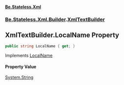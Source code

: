 #### [Be.Stateless.Xml](README.md 'README')
### [Be.Stateless.Xml.Builder](Be.Stateless.Xml.Builder.md 'Be.Stateless.Xml.Builder').[XmlTextBuilder](XmlTextBuilder.md 'Be.Stateless.Xml.Builder.XmlTextBuilder')

## XmlTextBuilder.LocalName Property

```csharp
public string LocalName { get; }
```

Implements [LocalName](IXmlInformationItemBuilder.LocalName.md 'Be.Stateless.Xml.Builder.IXmlInformationItemBuilder.LocalName')

#### Property Value
[System.String](https://docs.microsoft.com/en-us/dotnet/api/System.String 'System.String')